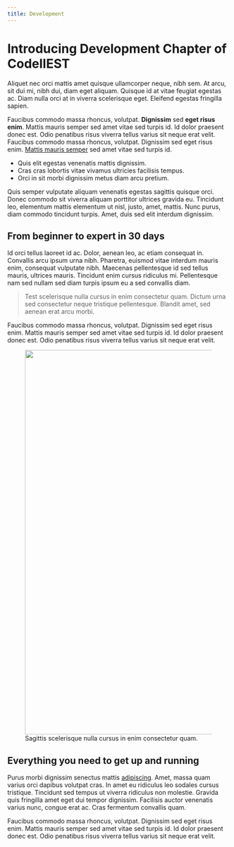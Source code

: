 ```yaml
---
title: Development
---
```


<div>
  <div class="items-center flex flex-col mb-4">
    <carbon-dicom-overlay class="text-4xl" />
  </div>
  <div class="relative py-16 overflow-hidden">
    <div class="relative px-4 sm:px-6 lg:px-8">
      <div class="text-lg max-w-prose mx-auto">
        <h1>
          <span class="block text-base text-center text-red-600 font-semibold tracking-wide uppercase dark:text-red-400">Introducing</span>
          <span class="mt-2 block text-3xl text-center leading-8 font-extrabold tracking-tight text-gray-900 sm:text-4xl dark:text-white">Development Chapter of CodeIIEST</span>
        </h1>
        <p class="text-left mt-8 text-xl text-gray-500 dark:text-gray-400 leading-8">Aliquet nec orci mattis amet quisque ullamcorper neque, nibh sem. At arcu, sit dui mi, nibh dui, diam eget aliquam. Quisque id at vitae feugiat egestas ac. Diam nulla orci at in viverra scelerisque eget. Eleifend egestas fringilla sapien.</p>
      </div>
      <div class="text-left mt-6 prose prose-red prose-lg text-gray-500 dark:text-gray-400 mx-auto">
        <p>Faucibus commodo massa rhoncus, volutpat. <strong>Dignissim</strong> sed <strong>eget risus enim</strong>. Mattis mauris semper sed amet vitae sed turpis id. Id dolor praesent donec est. Odio penatibus risus viverra tellus varius sit neque erat velit. Faucibus commodo massa rhoncus, volutpat. Dignissim sed eget risus enim. <a href="#">Mattis mauris semper</a> sed amet vitae sed turpis id.</p>
        <ul>
          <li>Quis elit egestas venenatis mattis dignissim.</li>
          <li>Cras cras lobortis vitae vivamus ultricies facilisis tempus.</li>
          <li>Orci in sit morbi dignissim metus diam arcu pretium.</li>
        </ul>
        <p>Quis semper vulputate aliquam venenatis egestas sagittis quisque orci. Donec commodo sit viverra aliquam porttitor ultrices gravida eu. Tincidunt leo, elementum mattis elementum ut nisl, justo, amet, mattis. Nunc purus, diam commodo tincidunt turpis. Amet, duis sed elit interdum dignissim.</p>
        <h2 class="dark:text-gray-300">From beginner to expert in 30 days</h2>
        <p>Id orci tellus laoreet id ac. Dolor, aenean leo, ac etiam consequat in. Convallis arcu ipsum urna nibh. Pharetra, euismod vitae interdum mauris enim, consequat vulputate nibh. Maecenas pellentesque id sed tellus mauris, ultrices mauris. Tincidunt enim cursus ridiculus mi. Pellentesque nam sed nullam sed diam turpis ipsum eu a sed convallis diam.</p>
        <blockquote class="dark:text-gray-400">
          <p>Test scelerisque nulla cursus in enim consectetur quam. Dictum urna sed consectetur neque tristique pellentesque. Blandit amet, sed aenean erat arcu morbi.</p>
        </blockquote>
        <p>Faucibus commodo massa rhoncus, volutpat. Dignissim sed eget risus enim. Mattis mauris semper sed amet vitae sed turpis id. Id dolor praesent donec est. Odio penatibus risus viverra tellus varius sit neque erat velit.</p>
        <figure>
          <img class="w-full rounded-lg" src="https://images.unsplash.com/photo-1500648767791-00dcc994a43e?ixlib=rb-1.2.1&amp;auto=format&amp;fit=facearea&amp;w=1310&amp;h=873&amp;q=80&amp;facepad=3" alt="" width="1310" height="873">
          <figcaption>Sagittis scelerisque nulla cursus in enim consectetur quam.</figcaption>
        </figure>
        <h2 class="dark:text-gray-300">Everything you need to get up and running</h2>
        <p>Purus morbi dignissim senectus mattis <a href="#">adipiscing</a>. Amet, massa quam varius orci dapibus volutpat cras. In amet eu ridiculus leo sodales cursus tristique. Tincidunt sed tempus ut viverra ridiculus non molestie. Gravida quis fringilla amet eget dui tempor dignissim. Facilisis auctor venenatis varius nunc, congue erat ac. Cras fermentum convallis quam.</p>
        <p>Faucibus commodo massa rhoncus, volutpat. Dignissim sed eget risus enim. Mattis mauris semper sed amet vitae sed turpis id. Id dolor praesent donec est. Odio penatibus risus viverra tellus varius sit neque erat velit.</p>
      </div>
    </div>
  </div>
</div>
